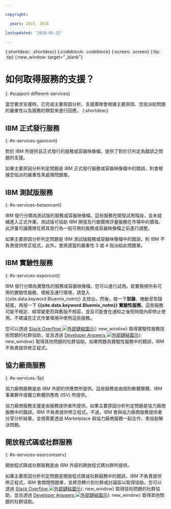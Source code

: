 ```yaml
---

copyright:

  years: 2015, 2018

lastupdated: "2018-05-22"

---
```


{:shortdesc: .shortdesc}
{:codeblock: .codeblock}
{:screen: .screen}
{:tip: .tip}
{:new_window: target="_blank"}


# 如何取得服務的支援？
{: #support-different-services}

當您要求支援時，已完成主要原因分析。支援團隊會根據主要原因、您指派給問題的嚴重性以及服務的類型來進行回應。
{:shortdesc}

## IBM 正式發行服務
{: #s-services-gaorcont}

對於 IBM 所提供且正式發行的服務或容器映像檔，提供了對於已判定為錯誤之問題的支援。

如果主要原因分析判定問題是 IBM 正式發行服務或容器映像檔中的錯誤，則會根據您指派的嚴重性來處理問題單。

## IBM 測試版服務
{: #s-services-betaorcont}

IBM 發行分類為測試版的服務或容器映像檔。這些服務在開發試用階段，並未就緒進入正式作業。測試版可協助 IBM 開發及行銷團隊評量服務在市場中的價值。此評量可讓團隊在將其發行為一般可用的服務或容器映像檔之前進行調整。

如果主要原因分析判定問題是 IBM 測試版服務或容器映像檔中的錯誤，則 IBM 不負責提供修正程式。此外，會將適當的嚴重性 3 或 4 指派給此問題單。

## IBM 實驗性服務
{: #s-services-exporcont}

IBM 發行分類為實驗性的服務或容器映像檔，您可以進行試用。若要檢視所有可用的實驗性服務、樣板及運行環境，請登入 {{site.data.keyword.Bluemix_notm}} 主控台。然後，按一下**型錄**、捲動至型錄結尾，再按一下 **{{site.data.keyword.Bluemix_notm}} 實驗性服務**。這些服務可能不穩定、經常變更而與舊版不相容，並且可能會在通知之後短時間內即停止使用。不建議在正式作業環境中使用這些服務。

您可以透過 [Stack Overflow ![外部鏈結圖示](../icons/launch-glyph.svg "外部鏈結圖示")](http://stackoverflow.com/questions/tagged/ibm-bluemix){: new_window} 取得實驗性服務技術問題的社群協助，並且透過 [Developer Answers ![外部鏈結圖示](../icons/launch-glyph.svg "外部鏈結圖示")](https://developer.ibm.com/answers/topics/ibm-cloud/){: new_window} 取得其他問題的社群協助。如果問題為實驗性服務中的錯誤，IBM 不負責提供修正程式。

## 協力廠商服務
{: #s-services-3p}

協力廠商服務是由 IBM 外部的供應商所提供。這些服務是由個別軟體實體、IBM 事業夥伴或獨立軟體供應商 (ISV) 所提供。

協力廠商服務支援是由服務提供者所提供。如果主要原因分析判定問題是協力廠商服務中的錯誤，IBM 不負責提供修正程式。不過，IBM 會與協力廠商服務提供者分享分析結果，並視需要透過 Marketplace 與協力廠商服務一起合作，來協助解決問題。

## 開放程式碼或社群服務
{: #s-services-osorcomserv}

開放程式碼或社群服務是由 IBM 外部的開放程式碼社群所提供。

如果主要原因分析判定問題是開放程式碼或社群服務中的錯誤，IBM 不負責提供修正程式。IBM 會關閉問題單，並將您轉介到社群或討論區以取得協助。您可以透過 [Stack Overflow ![外部鏈結圖示](../icons/launch-glyph.svg "外部鏈結圖示")](http://stackoverflow.com/questions/tagged/ibm-bluemix){: new_window} 取得技術問題的社群協助，並且透過 [Developer Answers ![外部鏈結圖示](../icons/launch-glyph.svg "外部鏈結圖示")](https://developer.ibm.com/answers/topics/ibm-cloud/){: new_window} 取得其他問題的社群協助。
